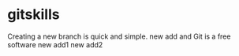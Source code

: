 # gitskills
Creating a new branch is quick and simple.
new add and Git is a free software
new add1
new add2
